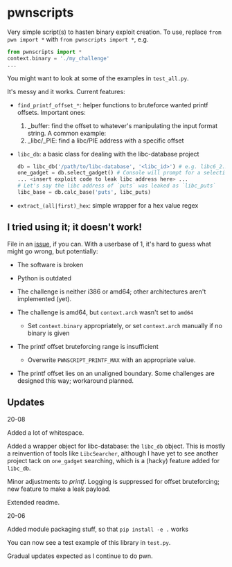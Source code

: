 # pwnscripts
Very simple script(s) to hasten binary exploit creation. To use, replace `from pwn import *` with `from pwnscripts import *`, e.g.

```python
from pwnscripts import *
context.binary = './my_challenge'
...
```

You might want to look at some of the examples in `test_all.py`.

It's messy and it works. Current features:
  * `find_printf_offset_*`: helper functions to bruteforce wanted printf offsets. Important ones:
    1. _buffer: find the offset to whatever's manipulating the input format string. A common example:
    2. _libc/_PIE: find a libc/PIE address with a specific offset
    
  * `libc_db`: a basic class for dealing with the libc-database project
    ```python
    db = libc_db('/path/to/libc-database', '<libc_id>') # e.g. libc6_2.27-3ubuntu1.2_amd64
    one_gadget = db.select_gadget() # Console will prompt for a selection. Behaviour may change.
    ... <insert exploit code to leak libc address here> ...
    # Let's say the libc address of `puts` was leaked as `libc_puts`
    libc_base = db.calc_base('puts', libc_puts)
    ```
  * `extract_(all|first)_hex`: simple wrapper for a hex value regex

## I tried using it; it doesn't work!

File in an [issue](https://github.com/152334H/pwnscripts/issues), if you can. With a userbase of 1, it's hard to guess what might go wrong, but potentially:
 * The software is broken
 * Python is outdated
 * The challenge is neither i386 or amd64; other architectures aren't implemented (yet).
 * The challenge is amd64, but `context.arch` wasn't set to `amd64`

     * Set `context.binary` appropriately, or set `context.arch` manually if no binary is given
 * The printf offset bruteforcing range is insufficient

     * Overwrite `PWNSCRIPT_PRINTF_MAX` with an appropriate value.

 * The printf offset lies on an unaligned boundary. Some challenges are designed this way; workaround planned.

## Updates

20-08

Added a lot of whitespace.

Added a wrapper object for libc-database: the `libc_db` object. This is mostly a reinvention of tools like `LibcSearcher`, although I have yet to see another project tack on `one_gadget` searching, which is a (hacky) feature added for `libc_db`.

Minor adjustments to *printf*. Logging is suppressed for offset bruteforcing; new feature to make a leak payload.

Extended readme.

20-06

Added module packaging stuff, so that `pip install -e .` works

You can now see a test example of this library in `test.py`.

Gradual updates expected as I continue to do pwn.
